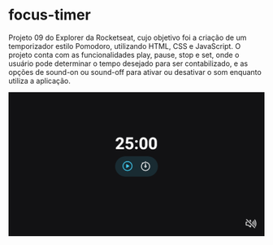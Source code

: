 # focus-timer
Projeto 09 do Explorer da Rocketseat, cujo objetivo foi a criação de um temporizador estilo Pomodoro, utilizando HTML, CSS e JavaScript. O projeto conta com as funcionalidades play, pause, stop e set, onde o usuário pode determinar o tempo desejado para ser contabilizado, e as opções de sound-on ou sound-off para ativar ou desativar o som enquanto utiliza a aplicação.

![Projeto "Focus Timer"](https://github.com/madalena-rocha/focus-timer/blob/main/assets/focus-timer.png)
